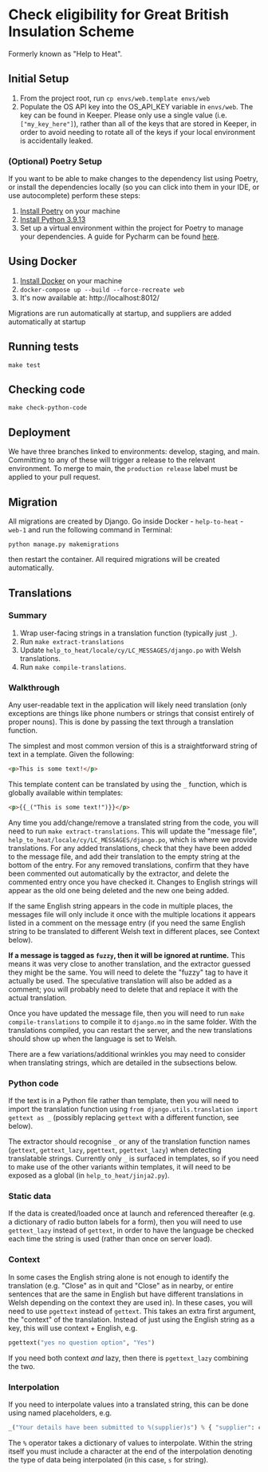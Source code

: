 # Check eligibility for Great British Insulation Scheme

Formerly known as "Help to Heat".
## Initial Setup
1. From the project root, run `cp envs/web.template envs/web`
2. Populate the OS API key into the OS_API_KEY variable in `envs/web`. The key can be found in Keeper. Please only use a single value (i.e. `["my_key_here"]`), rather than all of the keys that are stored in Keeper, in order to avoid needing to rotate all of the keys if your local environment is accidentally leaked.
### (Optional) Poetry Setup 
If you want to be able to make changes to the dependency list using Poetry, or install the dependencies locally (so you can click into them in your IDE, or use autocomplete) perform these steps:
1. [Install Poetry](https://python-poetry.org/docs/) on your machine
2. [Install Python 3.9.13](https://www.python.org/downloads/release/python-3913/)
3. Set up a virtual environment within the project for Poetry to manage your dependencies. A guide for Pycharm can be found [here](https://www.jetbrains.com/help/pycharm/poetry.html).
## Using Docker

1. [Install Docker](https://docs.docker.com/get-docker/) on your machine
2. `docker-compose up --build --force-recreate web`
3. It's now available at: http://localhost:8012/

Migrations are run automatically at startup, and suppliers are added automatically at startup

## Running tests

    make test

## Checking code

    make check-python-code

## Deployment

We have three branches linked to environments: develop, staging, and main. Committing to any of these will trigger a release to the relevant environment. To merge to main, the `production release` label must be applied to your pull request.

## Migration

All migrations are created by Django.
Go inside Docker - `help-to-heat` - `web-1` and run the following command in Terminal:

    python manage.py makemigrations

then restart the container. All required migrations will be created automatically.

## Translations

### Summary

1. Wrap user-facing strings in a translation function (typically just `_`).
2. Run `make extract-translations`
3. Update `help_to_heat/locale/cy/LC_MESSAGES/django.po` with Welsh translations.
4. Run `make compile-translations`.

### Walkthrough

Any user-readable text in the application will likely need translation (only exceptions are things like phone numbers
or strings that consist entirely of proper nouns). This is done by passing the text through a translation function.

The simplest and most common version of this is a straightforward string of text in a template. Given the following:

```html
<p>This is some text!</p>
```

This template content can be translated by using the `_` function, which is globally available within templates:

```html
<p>{{_("This is some text!")}}</p>
```

Any time you add/change/remove a translated string from the code, you will need to run `make extract-translations`.
This will update the "message file", `help_to_heat/locale/cy/LC_MESSAGES/django.po`, which is where we provide
translations. For any added translations, check that they have been added to the message file, and add their translation
to the empty string at the bottom of the entry. For any removed translations, confirm that they have been commented out
automatically by the extractor, and delete the commented entry once you have checked it. Changes to English strings will
appear as the old one being deleted and the new one being added.

If the same English string appears in the code in multiple places, the messages file will only include it once with the
multiple locations it appears listed in a comment on the message entry (if you need the same English string to be
translated to different Welsh text in different places, see Context below).

**If a message is tagged as `fuzzy`, then it will be ignored at runtime.** This means it was very close to another
translation, and the extractor guessed they might be the same. You will need to delete the "fuzzy" tag to have it
actually be used. The speculative translation will also be added as a comment; you will probably need to delete that
and replace it with the actual translation.

Once you have updated the message file, then you will need to run `make compile-translations` to compile it to
`django.mo` in the same folder. With the translations compiled, you can restart the server, and the new translations
should show up when the language is set to Welsh.

There are a few variations/additional wrinkles you may need to consider when translating strings, which are detailed in
the subsections below.

### Python code

If the text is in a Python file rather than template, then you will need to import the translation function using
`from django.utils.translation import gettext as _` (possibly replacing `gettext` with a different function, see
below).

The extractor should recognise `_` or any of the translation function names (`gettext`, `gettext_lazy`, `pgettext`,
`pgettext_lazy`) when detecting translatable strings. Currently only `_` is surfaced in templates, so if you need to
make use of the other variants within templates, it will need to be exposed as a global (in `help_to_heat/jinja2.py`).

### Static data

If the data is created/loaded once at launch and referenced thereafter (e.g. a dictionary of radio button labels for a
form), then you will need to use `gettext_lazy` instead of `gettext`, in order to have the language be checked each time
the string is used (rather than once on server load).

### Context

In some cases the English string alone is not enough to identify the translation (e.g. "Close" as in quit and "Close" as
in nearby, or entire sentences that are the same in English but have different translations in Welsh depending on the
context they are used in). In these cases, you will need to use `pgettext` instead of `gettext`. This takes an extra
first argument, the "context" of the translation. Instead of just using the English string as a key, this will use
context + English, e.g.

```python
pgettext("yes no question option", "Yes")
```

If you need both context _and_ lazy, then there is `pgettext_lazy` combining the two.

### Interpolation

If you need to interpolate values into a translated string, this can be done using named placeholders, e.g.

```python
_("Your details have been submitted to %(supplier)s") % { "supplier": chosen_supplier }
```

The `%` operator takes a dictionary of values to interpolate. Within the string itself you must include a character at
the end of the interpolation denoting the type of data being interpolated (in this case, `s` for string).
